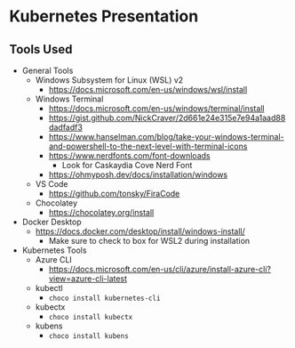 # Kubernetes Presentation

## Tools Used

- General Tools
  - Windows Subsystem for Linux (WSL) v2
    - https://docs.microsoft.com/en-us/windows/wsl/install
  - Windows Terminal
    - https://docs.microsoft.com/en-us/windows/terminal/install
    - https://gist.github.com/NickCraver/2d661e24e315e7e94a1aad88dadfadf3
    - https://www.hanselman.com/blog/take-your-windows-terminal-and-powershell-to-the-next-level-with-terminal-icons
    - https://www.nerdfonts.com/font-downloads
      - Look for Caskaydia Cove Nerd Font
    - https://ohmyposh.dev/docs/installation/windows
  - VS Code
    - https://github.com/tonsky/FiraCode
  - Chocolatey
    - https://chocolatey.org/install
- Docker Desktop
  - https://docs.docker.com/desktop/install/windows-install/
    - Make sure to check to box for WSL2 during installation
- Kubernetes Tools
  - Azure CLI
    - https://docs.microsoft.com/en-us/cli/azure/install-azure-cli?view=azure-cli-latest
  - kubectl
    - `choco install kubernetes-cli`
  - kubectx
    - `choco install kubectx`
  - kubens
    - `choco install kubens`
